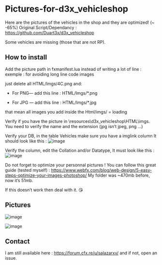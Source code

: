 # Pictures-for-d3x_vehicleshop
Here are the pictures of the vehicles in the shop and they are optimized! (~ -65%)
Original Script/Dependancy : https://github.com/Duart3x/d3x_vehicleshop

Some vehicles are missing (those that are not RP).
## How to install

Add the picture path in fxmanifest.lua instead of writing a lot of line :
exemple :
for avoiding long line code images

just delete all HTML/Imgs/4C.png
and:
- For PNG— add this line : HTML/Imgs/*.png

- For JPG — add this line : HTML/Imgs/*.jpg

that mean all images you add inside the Html/imgs/ = loading

Verify if you have the picture in \resources\d3x_vehicleshop\HTML\imgs.
You need to verify the name and the extension (jpg isn’t jpeg, png …)

Verify your DB, in the table Vehicles make sure you have a imglink column
It should look like this :
![image](https://user-images.githubusercontent.com/23090309/123019942-c617b480-d3d1-11eb-8605-bc6a9073d927.png)

Verify the column, edit the Collation and/or Datatype,
It must look like this :
![image](https://forum.cfx.re/uploads/default/original/4X/0/3/b/03b2d5a924309b9982bb21f4464f6115bfc0f227.png)

Do not forget to optimize your personnal pictures ! You can follow this great guide (tested myself) : https://www.webfx.com/blog/web-design/5-easy-steps-optimize-your-images-photoshop/
My folder was ~470mb before, now it’s 51mb.

If this doesn’t work then deal with it. :kissing_heart:

## Pictures
![image](https://user-images.githubusercontent.com/23090309/123019329-93b98780-d3d0-11eb-9f92-1aa67f29663f.png)

![image](https://user-images.githubusercontent.com/23090309/123019350-9caa5900-d3d0-11eb-930b-a28c5f01ade3.png)

## Contact
I am still available here : https://forum.cfx.re/u/salazarxv/ and if not, open an issue.
